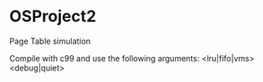 # OSProject2
Page Table simulation

Compile with c99 and use the following arguments:
  <tracefile> <frame number> <lru|fifo|vms> <debug|quiet>
